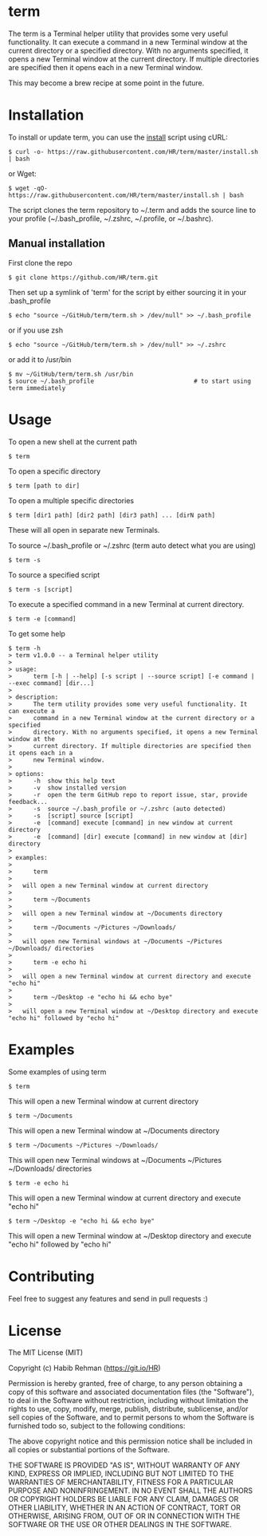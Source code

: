 # term
The term is a Terminal helper utility that provides some very useful
functionality. It can execute a command in a new Terminal window at the current
directory or a specified directory. With no arguments specified, it opens a new
Terminal window at the current directory. If multiple directories are specified
then it opens each in a new Terminal window.

This may become a brew recipe at some point in the future.

# Installation
To install or update term, you can use the [install](https://raw.githubusercontent.com/HR/term/master/install.sh) script using cURL:
```shell
$ curl -o- https://raw.githubusercontent.com/HR/term/master/install.sh | bash
```
or Wget:
```shell
$ wget -qO- https://raw.githubusercontent.com/HR/term/master/install.sh | bash
```
The script clones the term repository to ~/.term and adds the source line to your profile (~/.bash_profile, ~/.zshrc, ~/.profile, or ~/.bashrc).

## Manual installation
First clone the repo
```shell
$ git clone https://github.com/HR/term.git
```
Then set up a symlink of 'term' for the script by either sourcing it in your .bash_profile
```shell
$ echo "source ~/GitHub/term/term.sh > /dev/null" >> ~/.bash_profile
```
or if you use zsh
```shell
$ echo "source ~/GitHub/term/term.sh > /dev/null" >> ~/.zshrc
```
or add it to /usr/bin
```shell
$ mv ~/GitHub/term/term.sh /usr/bin
$ source ~/.bash_profile 							# to start using term immediately
```

# Usage
To open a new shell at the current path
```shell
$ term
```

To open a specific directory
```shell
$ term [path to dir]
```

To open a multiple specific directories
```shell
$ term [dir1 path] [dir2 path] [dir3 path] ... [dirN path]
```
These will all open in separate new Terminals.

To source ~/.bash_profile or ~/.zshrc (term auto detect what you are using)
```shell
$ term -s
```

To source a specified script
```shell
$ term -s [script]
```

To execute a specified command in a new Terminal at current directory.
```shell
$ term -e [command]
```
To get some help
```shell
$ term -h
> term v1.0.0 -- a Terminal helper utility
>
> usage:
>      term [-h | --help] [-s script | --source script] [-e command | --exec command] [dir...]
>
> description:
>      The term utility provides some very useful functionality. It can execute a
>      command in a new Terminal window at the current directory or a specified
>      directory. With no arguments specified, it opens a new Terminal window at the
>      current directory. If multiple directories are specified then it opens each in a
>      new Terminal window.
>
> options:
>      -h  show this help text
>      -v  show installed version
>      -r  open the term GitHub repo to report issue, star, provide feedback...
>      -s  source ~/.bash_profile or ~/.zshrc (auto detected)
>      -s  [script] source [script]
>      -e  [command] execute [command] in new window at current directory
>      -e  [command] [dir] execute [command] in new window at [dir] directory
>
> examples:
>
>      term
>
>   will open a new Terminal window at current directory
>
>      term ~/Documents
>
>   will open a new Terminal window at ~/Documents directory
>
>      term ~/Documents ~/Pictures ~/Downloads/
>
>   will open new Terminal windows at ~/Documents ~/Pictures ~/Downloads/ directories
>
>      term -e echo hi
>
>   will open a new Terminal window at current directory and execute "echo hi"
>
>      term ~/Desktop -e "echo hi && echo bye"
>
>   will open a new Terminal window at ~/Desktop directory and execute "echo hi" followed by "echo hi"
```

# Examples
Some examples of using term

```shell
$ term
```
This will open a new Terminal window at current directory

```shell
$ term ~/Documents
```
This will open a new Terminal window at ~/Documents directory

```shell
$ term ~/Documents ~/Pictures ~/Downloads/
```
This will open new Terminal windows at ~/Documents ~/Pictures ~/Downloads/ directories

```shell
$ term -e echo hi
```
This will open a new Terminal window at current directory and execute "echo hi"

```shell
$ term ~/Desktop -e "echo hi && echo bye"
```
This will open a new Terminal window at ~/Desktop directory and execute "echo hi" followed by "echo hi"


# Contributing
Feel free to suggest any features and send in pull requests :)

# License
The MIT License (MIT)

Copyright (c) Habib Rehman (https://git.io/HR)

Permission is hereby granted, free of charge, to any person obtaining a copy
of this software and associated documentation files (the "Software"), to deal
in the Software without restriction, including without limitation the rights
to use, copy, modify, merge, publish, distribute, sublicense, and/or sell
copies of the Software, and to permit persons to whom the Software is
furnished todo so, subject to the following conditions:

The above copyright notice and this permission notice shall be included in
all copies or substantial portions of the Software.

THE SOFTWARE IS PROVIDED "AS IS", WITHOUT WARRANTY OF ANY KIND, EXPRESS OR
IMPLIED, INCLUDING BUT NOT LIMITED TO THE WARRANTIES OF MERCHANTABILITY,
FITNESS FOR A PARTICULAR PURPOSE AND NONINFRINGEMENT. IN NO EVENT SHALL THE
AUTHORS OR COPYRIGHT HOLDERS BE LIABLE FOR ANY CLAIM, DAMAGES OR OTHER
LIABILITY, WHETHER IN AN ACTION OF CONTRACT, TORT OR OTHERWISE, ARISING FROM,
OUT OF OR IN CONNECTION WITH THE SOFTWARE OR THE USE OR OTHER DEALINGS IN
THE SOFTWARE.
